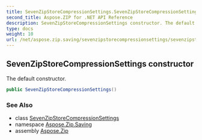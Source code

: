 ```yaml
---
title: SevenZipStoreCompressionSettings.SevenZipStoreCompressionSettings
second_title: Aspose.ZIP for .NET API Reference
description: SevenZipStoreCompressionSettings constructor. The default constructor
type: docs
weight: 10
url: /net/aspose.zip.saving/sevenzipstorecompressionsettings/sevenzipstorecompressionsettings/
---
```

## SevenZipStoreCompressionSettings constructor

The default constructor.

```csharp
public SevenZipStoreCompressionSettings()
```

### See Also

* class [SevenZipStoreCompressionSettings](../)
* namespace [Aspose.Zip.Saving](../../sevenzipstorecompressionsettings/)
* assembly [Aspose.Zip](../../../)


